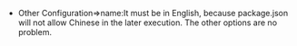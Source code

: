 
- Other Configuration=>name:It must be in English, because package.json will not allow Chinese in the later execution. The other options are no problem.

